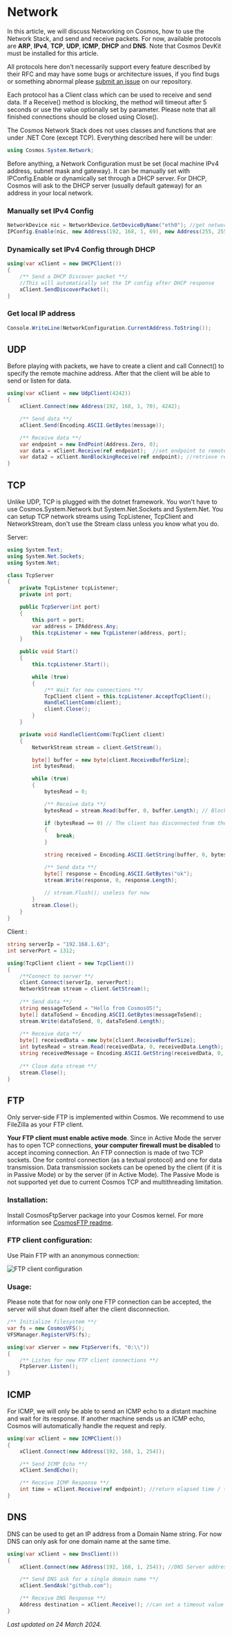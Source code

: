 # Network

In this article, we will discuss Networking on Cosmos, how to use the Network Stack, and send and receive packets. For now, available protocols are **ARP**, **IPv4**, **TCP**, **UDP**, **ICMP**, **DHCP** and **DNS**. Note that Cosmos DevKit must be installed for this article.

All protocols here don't necessarily support every feature described by their RFC and may have some bugs or architecture issues, if you find bugs or something abnormal please [submit an issue](https://github.com/CosmosOS/Cosmos/issues/new/choose) on our repository. 

Each protocol has a Client class which can be used to receive and send data. If a Receive() method is blocking, the method will timeout after 5 seconds or use the value optionally set by parameter. Please note that all finished connections should be closed using Close().

The Cosmos Network Stack does not uses classes and functions that are under .NET Core (except TCP). Everything described here will be under:
```csharp
using Cosmos.System.Network;
```

Before anything, a Network Configuration must be set (local machine IPv4 address, subnet mask and gateway). It can be manually set with IPConfig.Enable or dynamically set through a DHCP server. For DHCP, Cosmos will ask to the DHCP server (usually default gateway) for an address in your local network.
### Manually set IPv4 Config
```csharp
NetworkDevice nic = NetworkDevice.GetDeviceByName("eth0"); //get network device by name
IPConfig.Enable(nic, new Address(192, 168, 1, 69), new Address(255, 255, 255, 0), new Address(192, 168, 1, 254)); //enable IPv4 configuration
```
### Dynamically set IPv4 Config through DHCP
```csharp
using(var xClient = new DHCPClient())
{
    /** Send a DHCP Discover packet **/
    //This will automatically set the IP config after DHCP response
    xClient.SendDiscoverPacket();
}
```

### Get local IP address
```csharp
Console.WriteLine(NetworkConfiguration.CurrentAddress.ToString());
```
## UDP
Before playing with packets, we have to create a client and call Connect() to specify the remote machine address. After that the client will be able to send or listen for data.
```csharp
using(var xClient = new UdpClient(4242))
{
    xClient.Connect(new Address(192, 168, 1, 70), 4242);

    /** Send data **/
    xClient.Send(Encoding.ASCII.GetBytes(message));

    /** Receive data **/
    var endpoint = new EndPoint(Address.Zero, 0);
    var data = xClient.Receive(ref endpoint);  //set endpoint to remote machine IP:port
    var data2 = xClient.NonBlockingReceive(ref endpoint); //retrieve receive buffer without waiting
}
```

## TCP
Unlike UDP, TCP is plugged with the dotnet framework. You won't have to use Cosmos.System.Network but System.Net.Sockets and System.Net. You can setup TCP network streams using TcpListener, TcpClient and NetworkStream, don't use the Stream class unless you know what you do.

Server:
```csharp
using System.Text;
using System.Net.Sockets;
using System.Net;

class TcpServer
{
    private TcpListener tcpListener;
    private int port;

    public TcpServer(int port)
    {
        this.port = port;
        var address = IPAddress.Any;
        this.tcpListener = new TcpListener(address, port);
    }

    public void Start()
    {
        this.tcpListener.Start();

        while (true)
        {
            /** Wait for new connections **/
            TcpClient client = this.tcpListener.AcceptTcpClient();
            HandleClientComm(client);
            client.Close();
        }
    }

    private void HandleClientComm(TcpClient client)
    {
        NetworkStream stream = client.GetStream();

        byte[] buffer = new byte[client.ReceiveBufferSize];
        int bytesRead;

        while (true)
        {
            bytesRead = 0;

            /** Receive data **/
            bytesRead = stream.Read(buffer, 0, buffer.Length); // Blocks until a client sends a message

            if (bytesRead == 0) // The client has disconnected from the server
            {
                break;
            }

            string received = Encoding.ASCII.GetString(buffer, 0, bytesRead);

            /** Send data **/
            byte[] response = Encoding.ASCII.GetBytes("ok");
            stream.Write(response, 0, response.Length);

            // stream.Flush(); useless for now
        }
        stream.Close();
    }
}
```

Client :
```csharp
string serverIp = "192.168.1.63";
int serverPort = 1312;

using(TcpClient client = new TcpClient())
{
    /**Connect to server **/
    client.Connect(serverIp, serverPort);
    NetworkStream stream = client.GetStream();
    
    /** Send data **/
    string messageToSend = "Hello from CosmosOS!";
    byte[] dataToSend = Encoding.ASCII.GetBytes(messageToSend);
    stream.Write(dataToSend, 0, dataToSend.Length);
    
    /** Receive data **/
    byte[] receivedData = new byte[client.ReceiveBufferSize];
    int bytesRead = stream.Read(receivedData, 0, receivedData.Length);
    string receivedMessage = Encoding.ASCII.GetString(receivedData, 0, bytesRead);
    
    /** Close data stream **/
    stream.Close();
}
```

## FTP
Only server-side FTP is implemented within Cosmos. We recommend to use FileZilla as your FTP client.

**Your FTP client must enable active mode**. Since in Active Mode the server has to open TCP connections, **your computer firewall must be disabled** to accept incoming connection. An FTP connection is made of two TCP sockets. One for control connection (as a textual protocol) and one for data transmission. Data transmission sockets can be opened by the client (if it is in Passive Mode) or by the server (if in Active Mode). The Passive Mode is not supported yet due to current Cosmos TCP and multithreading limitation.

### Installation:

Install CosmosFtpServer package into your Cosmos kernel. For more information see [CosmosFTP readme](https://github.com/CosmosOS/CosmosFtp).

### FTP client configuration:

Use Plain FTP with an anonymous connection:

![FTP client configuration](https://user-images.githubusercontent.com/18724279/121685499-4c71f380-cac0-11eb-8d08-6db1c0096e68.png)

### Usage:

Please note that for now only one FTP connection can be accepted, the server will shut down itself after the client disconnection.

```csharp
/** Initialize filesystem **/
var fs = new CosmosVFS();
VFSManager.RegisterVFS(fs);

using(var xServer = new FtpServer(fs, "0:\\"))
{
    /** Listen for new FTP client connections **/
    FtpServer.Listen();
}
```

## ICMP
For ICMP, we will only be able to send an ICMP echo to a distant machine and wait for its response. If another machine sends us an ICMP echo, Cosmos will automatically handle the request and reply.
```csharp
using(var xClient = new ICMPClient())
{
    xClient.Connect(new Address(192, 168, 1, 254));

    /** Send ICMP Echo **/
    xClient.SendEcho();

    /** Receive ICMP Response **/
    int time = xClient.Receive(ref endpoint); //return elapsed time / timeout if no response
}

```
## DNS
DNS can be used to get an IP address from a Domain Name string. For now DNS can only ask for one domain name at the same time.
```csharp
using(var xClient = new DnsClient())
{
    xClient.Connect(new Address(192, 168, 1, 254)); //DNS Server address. We recommend a Google or Cloudflare DNS, but you can use any you like!

    /** Send DNS ask for a single domain name **/
    xClient.SendAsk("github.com");

    /** Receive DNS Response **/
    Address destination = xClient.Receive(); //can set a timeout value
}
```

*Last updated on 24 March 2024.*
